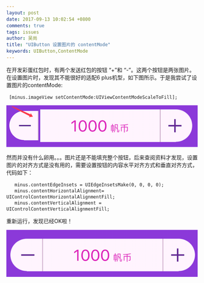 ```yaml
---
layout: post
date: 2017-09-13 10:02:54 +0800
comments: true
tags: issues
author: 吴尚
title: "UIButton 设置图片的 contentMode"
keywords: UIButton,ContentMode
---
```


在开发彩蛋红包时，有两个发送红包的按钮 “+”和 “-”。这两个按钮是两张图片。在设置图片时，发现其不能很好的适配6 plus机型，如下图所示。于是我尝试了设置图片的contentMode:

```
 [minus.imageView setContentMode:UIViewContentModeScaleToFill]; 
```
    
![](/images/issues/button.png)

然而并没有什么卵用。。。图片还是不能填充整个按钮，后来查阅资料才发现，设置图片的对齐方式是没有用的，需要设置按钮的内容水平对齐方式和垂直对齐方式，代码如下：

```
   minus.contentEdgeInsets = UIEdgeInsetsMake(0, 0, 0, 0);
   minus.contentHorizontalAlignment= UIControlContentHorizontalAlignmentFill;
   minus.contentVerticalAlignment = UIControlContentVerticalAlignmentFill;
``` 

重新运行，发现已经OK啦！ 

![](/images/issues/button2.png)

